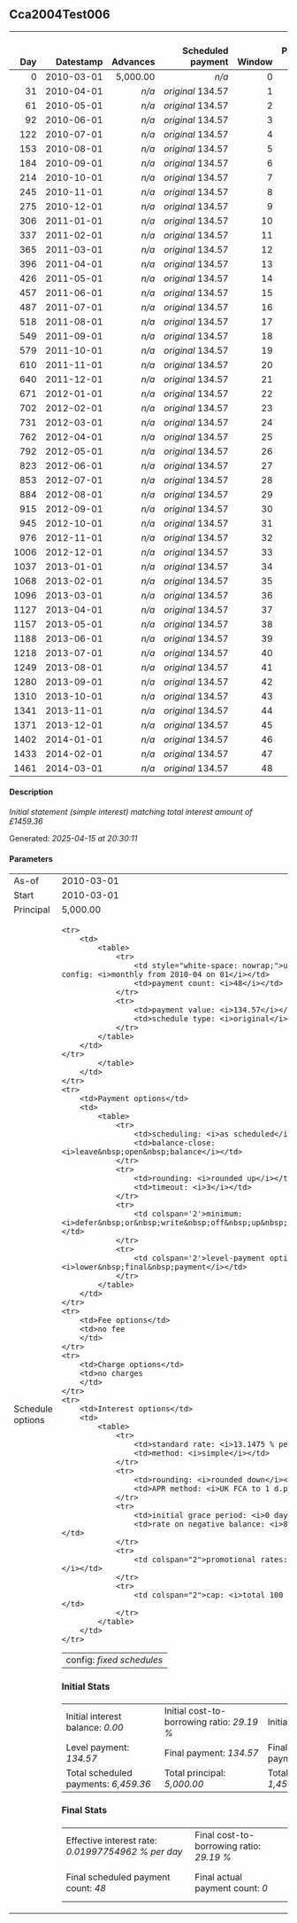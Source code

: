 <h2>Cca2004Test006</h2>
<table>
    <thead style="vertical-align: bottom;">
        <th style="text-align: right;">Day</th>
        <th style="text-align: right;">Datestamp</th>
        <th style="text-align: right;">Advances</th>
        <th style="text-align: right;">Scheduled payment</th>
        <th style="text-align: right;">Window</th>
        <th style="text-align: right;">Payment due</th>
        <th style="text-align: right;">Actual payments</th>
        <th style="text-align: right;">Generated payment</th>
        <th style="text-align: right;">Net effect</th>
        <th style="text-align: right;">Payment status</th>
        <th style="text-align: right;">Balance status</th>
        <th style="text-align: right;">Simple interest</th>
        <th style="text-align: right;">New interest</th>
        <th style="text-align: right;">New charges</th>
        <th style="text-align: right;">Principal portion</th>
        <th style="text-align: right;">Fee portion</th>
        <th style="text-align: right;">Interest portion</th>
        <th style="text-align: right;">Charges portion</th>
        <th style="text-align: right;">Fee refund</th>
        <th style="text-align: right;">Principal balance</th>
        <th style="text-align: right;">Fee balance</th>
        <th style="text-align: right;">Interest balance</th>
        <th style="text-align: right;">Charges balance</th>
        <th style="text-align: right;">Settlement figure</th>
        <th style="text-align: right;">Fee refund if&nbsp;settled</th>
    </thead>
    <tr style="text-align: right;">
        <td class="ci00">0</td>
        <td class="ci01" style="white-space: nowrap;">2010-03-01</td>
        <td class="ci02">5,000.00</td>
        <td class="ci03" style="white-space: nowrap;"><i>n/a<i></td>
        <td class="ci04">0</td>
        <td class="ci05">0.00</td>
        <td class="ci06"><i>n/a</i></td>
        <td class="ci07"><i>n/a</i></td>
        <td class="ci08">0.00</td>
        <td class="ci09"><i>information&nbsp;only</i></td>
        <td class="ci10">open</td>
        <td class="ci13">0.0000</td>
        <td class="ci14">0.0000</td>
        <td class="ci15"><i>n/a</i></td>
        <td class="ci16">0.00</td>
        <td class="ci17">0.00</td>
        <td class="ci18">0.00</td>
        <td class="ci19">0.00</td>
        <td class="ci20">0.00</td>
        <td class="ci21">5,000.00</td>
        <td class="ci22">0.00</td>
        <td class="ci23">0.0000</td>
        <td class="ci24">0.00</td>
        <td class="ci25">5,000.00</td>
        <td class="ci26">0.00</td>
    </tr>
    <tr style="text-align: right;">
        <td class="ci00">31</td>
        <td class="ci01" style="white-space: nowrap;">2010-04-01</td>
        <td class="ci02"><i>n/a</i></td>
        <td class="ci03" style="white-space: nowrap;"><i>original</i> 134.57</td>
        <td class="ci04">1</td>
        <td class="ci05">134.57</td>
        <td class="ci06"><i>n/a</i></td>
        <td class="ci07"><i>n/a</i></td>
        <td class="ci08">134.57</td>
        <td class="ci09"><i>not&nbsp;yet&nbsp;due</i></td>
        <td class="ci10">open</td>
        <td class="ci13">55.8318</td>
        <td class="ci14">55.8318</td>
        <td class="ci15"><i>n/a</i></td>
        <td class="ci16">78.74</td>
        <td class="ci17">0.00</td>
        <td class="ci18">55.83</td>
        <td class="ci19">0.00</td>
        <td class="ci20">0.00</td>
        <td class="ci21">4,921.26</td>
        <td class="ci22">0.00</td>
        <td class="ci23">0.0000</td>
        <td class="ci24">0.00</td>
        <td class="ci25">5,055.83</td>
        <td class="ci26">0.00</td>
    </tr>
    <tr style="text-align: right;">
        <td class="ci00">61</td>
        <td class="ci01" style="white-space: nowrap;">2010-05-01</td>
        <td class="ci02"><i>n/a</i></td>
        <td class="ci03" style="white-space: nowrap;"><i>original</i> 134.57</td>
        <td class="ci04">2</td>
        <td class="ci05">134.57</td>
        <td class="ci06"><i>n/a</i></td>
        <td class="ci07"><i>n/a</i></td>
        <td class="ci08">134.57</td>
        <td class="ci09"><i>not&nbsp;yet&nbsp;due</i></td>
        <td class="ci10">open</td>
        <td class="ci13">53.1799</td>
        <td class="ci14">53.1799</td>
        <td class="ci15"><i>n/a</i></td>
        <td class="ci16">81.40</td>
        <td class="ci17">0.00</td>
        <td class="ci18">53.17</td>
        <td class="ci19">0.00</td>
        <td class="ci20">0.00</td>
        <td class="ci21">4,839.86</td>
        <td class="ci22">0.00</td>
        <td class="ci23">0.0000</td>
        <td class="ci24">0.00</td>
        <td class="ci25">4,974.43</td>
        <td class="ci26">0.00</td>
    </tr>
    <tr style="text-align: right;">
        <td class="ci00">92</td>
        <td class="ci01" style="white-space: nowrap;">2010-06-01</td>
        <td class="ci02"><i>n/a</i></td>
        <td class="ci03" style="white-space: nowrap;"><i>original</i> 134.57</td>
        <td class="ci04">3</td>
        <td class="ci05">134.57</td>
        <td class="ci06"><i>n/a</i></td>
        <td class="ci07"><i>n/a</i></td>
        <td class="ci08">134.57</td>
        <td class="ci09"><i>not&nbsp;yet&nbsp;due</i></td>
        <td class="ci10">open</td>
        <td class="ci13">54.0437</td>
        <td class="ci14">54.0437</td>
        <td class="ci15"><i>n/a</i></td>
        <td class="ci16">80.53</td>
        <td class="ci17">0.00</td>
        <td class="ci18">54.04</td>
        <td class="ci19">0.00</td>
        <td class="ci20">0.00</td>
        <td class="ci21">4,759.33</td>
        <td class="ci22">0.00</td>
        <td class="ci23">0.0000</td>
        <td class="ci24">0.00</td>
        <td class="ci25">4,893.90</td>
        <td class="ci26">0.00</td>
    </tr>
    <tr style="text-align: right;">
        <td class="ci00">122</td>
        <td class="ci01" style="white-space: nowrap;">2010-07-01</td>
        <td class="ci02"><i>n/a</i></td>
        <td class="ci03" style="white-space: nowrap;"><i>original</i> 134.57</td>
        <td class="ci04">4</td>
        <td class="ci05">134.57</td>
        <td class="ci06"><i>n/a</i></td>
        <td class="ci07"><i>n/a</i></td>
        <td class="ci08">134.57</td>
        <td class="ci09"><i>not&nbsp;yet&nbsp;due</i></td>
        <td class="ci10">open</td>
        <td class="ci13">51.4301</td>
        <td class="ci14">51.4301</td>
        <td class="ci15"><i>n/a</i></td>
        <td class="ci16">83.14</td>
        <td class="ci17">0.00</td>
        <td class="ci18">51.43</td>
        <td class="ci19">0.00</td>
        <td class="ci20">0.00</td>
        <td class="ci21">4,676.19</td>
        <td class="ci22">0.00</td>
        <td class="ci23">0.0000</td>
        <td class="ci24">0.00</td>
        <td class="ci25">4,810.76</td>
        <td class="ci26">0.00</td>
    </tr>
    <tr style="text-align: right;">
        <td class="ci00">153</td>
        <td class="ci01" style="white-space: nowrap;">2010-08-01</td>
        <td class="ci02"><i>n/a</i></td>
        <td class="ci03" style="white-space: nowrap;"><i>original</i> 134.57</td>
        <td class="ci04">5</td>
        <td class="ci05">134.57</td>
        <td class="ci06"><i>n/a</i></td>
        <td class="ci07"><i>n/a</i></td>
        <td class="ci08">134.57</td>
        <td class="ci09"><i>not&nbsp;yet&nbsp;due</i></td>
        <td class="ci10">open</td>
        <td class="ci13">52.2161</td>
        <td class="ci14">52.2161</td>
        <td class="ci15"><i>n/a</i></td>
        <td class="ci16">82.36</td>
        <td class="ci17">0.00</td>
        <td class="ci18">52.21</td>
        <td class="ci19">0.00</td>
        <td class="ci20">0.00</td>
        <td class="ci21">4,593.83</td>
        <td class="ci22">0.00</td>
        <td class="ci23">0.0000</td>
        <td class="ci24">0.00</td>
        <td class="ci25">4,728.40</td>
        <td class="ci26">0.00</td>
    </tr>
    <tr style="text-align: right;">
        <td class="ci00">184</td>
        <td class="ci01" style="white-space: nowrap;">2010-09-01</td>
        <td class="ci02"><i>n/a</i></td>
        <td class="ci03" style="white-space: nowrap;"><i>original</i> 134.57</td>
        <td class="ci04">6</td>
        <td class="ci05">134.57</td>
        <td class="ci06"><i>n/a</i></td>
        <td class="ci07"><i>n/a</i></td>
        <td class="ci08">134.57</td>
        <td class="ci09"><i>not&nbsp;yet&nbsp;due</i></td>
        <td class="ci10">open</td>
        <td class="ci13">51.2964</td>
        <td class="ci14">51.2964</td>
        <td class="ci15"><i>n/a</i></td>
        <td class="ci16">83.28</td>
        <td class="ci17">0.00</td>
        <td class="ci18">51.29</td>
        <td class="ci19">0.00</td>
        <td class="ci20">0.00</td>
        <td class="ci21">4,510.55</td>
        <td class="ci22">0.00</td>
        <td class="ci23">0.0000</td>
        <td class="ci24">0.00</td>
        <td class="ci25">4,645.12</td>
        <td class="ci26">0.00</td>
    </tr>
    <tr style="text-align: right;">
        <td class="ci00">214</td>
        <td class="ci01" style="white-space: nowrap;">2010-10-01</td>
        <td class="ci02"><i>n/a</i></td>
        <td class="ci03" style="white-space: nowrap;"><i>original</i> 134.57</td>
        <td class="ci04">7</td>
        <td class="ci05">134.57</td>
        <td class="ci06"><i>n/a</i></td>
        <td class="ci07"><i>n/a</i></td>
        <td class="ci08">134.57</td>
        <td class="ci09"><i>not&nbsp;yet&nbsp;due</i></td>
        <td class="ci10">open</td>
        <td class="ci13">48.7417</td>
        <td class="ci14">48.7417</td>
        <td class="ci15"><i>n/a</i></td>
        <td class="ci16">85.83</td>
        <td class="ci17">0.00</td>
        <td class="ci18">48.74</td>
        <td class="ci19">0.00</td>
        <td class="ci20">0.00</td>
        <td class="ci21">4,424.72</td>
        <td class="ci22">0.00</td>
        <td class="ci23">0.0000</td>
        <td class="ci24">0.00</td>
        <td class="ci25">4,559.29</td>
        <td class="ci26">0.00</td>
    </tr>
    <tr style="text-align: right;">
        <td class="ci00">245</td>
        <td class="ci01" style="white-space: nowrap;">2010-11-01</td>
        <td class="ci02"><i>n/a</i></td>
        <td class="ci03" style="white-space: nowrap;"><i>original</i> 134.57</td>
        <td class="ci04">8</td>
        <td class="ci05">134.57</td>
        <td class="ci06"><i>n/a</i></td>
        <td class="ci07"><i>n/a</i></td>
        <td class="ci08">134.57</td>
        <td class="ci09"><i>not&nbsp;yet&nbsp;due</i></td>
        <td class="ci10">open</td>
        <td class="ci13">49.4081</td>
        <td class="ci14">49.4081</td>
        <td class="ci15"><i>n/a</i></td>
        <td class="ci16">85.17</td>
        <td class="ci17">0.00</td>
        <td class="ci18">49.40</td>
        <td class="ci19">0.00</td>
        <td class="ci20">0.00</td>
        <td class="ci21">4,339.55</td>
        <td class="ci22">0.00</td>
        <td class="ci23">0.0000</td>
        <td class="ci24">0.00</td>
        <td class="ci25">4,474.12</td>
        <td class="ci26">0.00</td>
    </tr>
    <tr style="text-align: right;">
        <td class="ci00">275</td>
        <td class="ci01" style="white-space: nowrap;">2010-12-01</td>
        <td class="ci02"><i>n/a</i></td>
        <td class="ci03" style="white-space: nowrap;"><i>original</i> 134.57</td>
        <td class="ci04">9</td>
        <td class="ci05">134.57</td>
        <td class="ci06"><i>n/a</i></td>
        <td class="ci07"><i>n/a</i></td>
        <td class="ci08">134.57</td>
        <td class="ci09"><i>not&nbsp;yet&nbsp;due</i></td>
        <td class="ci10">open</td>
        <td class="ci13">46.8939</td>
        <td class="ci14">46.8939</td>
        <td class="ci15"><i>n/a</i></td>
        <td class="ci16">87.68</td>
        <td class="ci17">0.00</td>
        <td class="ci18">46.89</td>
        <td class="ci19">0.00</td>
        <td class="ci20">0.00</td>
        <td class="ci21">4,251.87</td>
        <td class="ci22">0.00</td>
        <td class="ci23">0.0000</td>
        <td class="ci24">0.00</td>
        <td class="ci25">4,386.44</td>
        <td class="ci26">0.00</td>
    </tr>
    <tr style="text-align: right;">
        <td class="ci00">306</td>
        <td class="ci01" style="white-space: nowrap;">2011-01-01</td>
        <td class="ci02"><i>n/a</i></td>
        <td class="ci03" style="white-space: nowrap;"><i>original</i> 134.57</td>
        <td class="ci04">10</td>
        <td class="ci05">134.57</td>
        <td class="ci06"><i>n/a</i></td>
        <td class="ci07"><i>n/a</i></td>
        <td class="ci08">134.57</td>
        <td class="ci09"><i>not&nbsp;yet&nbsp;due</i></td>
        <td class="ci10">open</td>
        <td class="ci13">47.4780</td>
        <td class="ci14">47.4780</td>
        <td class="ci15"><i>n/a</i></td>
        <td class="ci16">87.10</td>
        <td class="ci17">0.00</td>
        <td class="ci18">47.47</td>
        <td class="ci19">0.00</td>
        <td class="ci20">0.00</td>
        <td class="ci21">4,164.77</td>
        <td class="ci22">0.00</td>
        <td class="ci23">0.0000</td>
        <td class="ci24">0.00</td>
        <td class="ci25">4,299.34</td>
        <td class="ci26">0.00</td>
    </tr>
    <tr style="text-align: right;">
        <td class="ci00">337</td>
        <td class="ci01" style="white-space: nowrap;">2011-02-01</td>
        <td class="ci02"><i>n/a</i></td>
        <td class="ci03" style="white-space: nowrap;"><i>original</i> 134.57</td>
        <td class="ci04">11</td>
        <td class="ci05">134.57</td>
        <td class="ci06"><i>n/a</i></td>
        <td class="ci07"><i>n/a</i></td>
        <td class="ci08">134.57</td>
        <td class="ci09"><i>not&nbsp;yet&nbsp;due</i></td>
        <td class="ci10">open</td>
        <td class="ci13">46.5054</td>
        <td class="ci14">46.5054</td>
        <td class="ci15"><i>n/a</i></td>
        <td class="ci16">88.07</td>
        <td class="ci17">0.00</td>
        <td class="ci18">46.50</td>
        <td class="ci19">0.00</td>
        <td class="ci20">0.00</td>
        <td class="ci21">4,076.70</td>
        <td class="ci22">0.00</td>
        <td class="ci23">0.0000</td>
        <td class="ci24">0.00</td>
        <td class="ci25">4,211.27</td>
        <td class="ci26">0.00</td>
    </tr>
    <tr style="text-align: right;">
        <td class="ci00">365</td>
        <td class="ci01" style="white-space: nowrap;">2011-03-01</td>
        <td class="ci02"><i>n/a</i></td>
        <td class="ci03" style="white-space: nowrap;"><i>original</i> 134.57</td>
        <td class="ci04">12</td>
        <td class="ci05">134.57</td>
        <td class="ci06"><i>n/a</i></td>
        <td class="ci07"><i>n/a</i></td>
        <td class="ci08">134.57</td>
        <td class="ci09"><i>not&nbsp;yet&nbsp;due</i></td>
        <td class="ci10">open</td>
        <td class="ci13">41.1166</td>
        <td class="ci14">41.1166</td>
        <td class="ci15"><i>n/a</i></td>
        <td class="ci16">93.46</td>
        <td class="ci17">0.00</td>
        <td class="ci18">41.11</td>
        <td class="ci19">0.00</td>
        <td class="ci20">0.00</td>
        <td class="ci21">3,983.24</td>
        <td class="ci22">0.00</td>
        <td class="ci23">0.0000</td>
        <td class="ci24">0.00</td>
        <td class="ci25">4,117.81</td>
        <td class="ci26">0.00</td>
    </tr>
    <tr style="text-align: right;">
        <td class="ci00">396</td>
        <td class="ci01" style="white-space: nowrap;">2011-04-01</td>
        <td class="ci02"><i>n/a</i></td>
        <td class="ci03" style="white-space: nowrap;"><i>original</i> 134.57</td>
        <td class="ci04">13</td>
        <td class="ci05">134.57</td>
        <td class="ci06"><i>n/a</i></td>
        <td class="ci07"><i>n/a</i></td>
        <td class="ci08">134.57</td>
        <td class="ci09"><i>not&nbsp;yet&nbsp;due</i></td>
        <td class="ci10">open</td>
        <td class="ci13">44.4783</td>
        <td class="ci14">44.4783</td>
        <td class="ci15"><i>n/a</i></td>
        <td class="ci16">90.10</td>
        <td class="ci17">0.00</td>
        <td class="ci18">44.47</td>
        <td class="ci19">0.00</td>
        <td class="ci20">0.00</td>
        <td class="ci21">3,893.14</td>
        <td class="ci22">0.00</td>
        <td class="ci23">0.0000</td>
        <td class="ci24">0.00</td>
        <td class="ci25">4,027.71</td>
        <td class="ci26">0.00</td>
    </tr>
    <tr style="text-align: right;">
        <td class="ci00">426</td>
        <td class="ci01" style="white-space: nowrap;">2011-05-01</td>
        <td class="ci02"><i>n/a</i></td>
        <td class="ci03" style="white-space: nowrap;"><i>original</i> 134.57</td>
        <td class="ci04">14</td>
        <td class="ci05">134.57</td>
        <td class="ci06"><i>n/a</i></td>
        <td class="ci07"><i>n/a</i></td>
        <td class="ci08">134.57</td>
        <td class="ci09"><i>not&nbsp;yet&nbsp;due</i></td>
        <td class="ci10">open</td>
        <td class="ci13">42.0699</td>
        <td class="ci14">42.0699</td>
        <td class="ci15"><i>n/a</i></td>
        <td class="ci16">92.51</td>
        <td class="ci17">0.00</td>
        <td class="ci18">42.06</td>
        <td class="ci19">0.00</td>
        <td class="ci20">0.00</td>
        <td class="ci21">3,800.63</td>
        <td class="ci22">0.00</td>
        <td class="ci23">0.0000</td>
        <td class="ci24">0.00</td>
        <td class="ci25">3,935.20</td>
        <td class="ci26">0.00</td>
    </tr>
    <tr style="text-align: right;">
        <td class="ci00">457</td>
        <td class="ci01" style="white-space: nowrap;">2011-06-01</td>
        <td class="ci02"><i>n/a</i></td>
        <td class="ci03" style="white-space: nowrap;"><i>original</i> 134.57</td>
        <td class="ci04">15</td>
        <td class="ci05">134.57</td>
        <td class="ci06"><i>n/a</i></td>
        <td class="ci07"><i>n/a</i></td>
        <td class="ci08">134.57</td>
        <td class="ci09"><i>not&nbsp;yet&nbsp;due</i></td>
        <td class="ci10">open</td>
        <td class="ci13">42.4392</td>
        <td class="ci14">42.4392</td>
        <td class="ci15"><i>n/a</i></td>
        <td class="ci16">92.14</td>
        <td class="ci17">0.00</td>
        <td class="ci18">42.43</td>
        <td class="ci19">0.00</td>
        <td class="ci20">0.00</td>
        <td class="ci21">3,708.49</td>
        <td class="ci22">0.00</td>
        <td class="ci23">0.0000</td>
        <td class="ci24">0.00</td>
        <td class="ci25">3,843.06</td>
        <td class="ci26">0.00</td>
    </tr>
    <tr style="text-align: right;">
        <td class="ci00">487</td>
        <td class="ci01" style="white-space: nowrap;">2011-07-01</td>
        <td class="ci02"><i>n/a</i></td>
        <td class="ci03" style="white-space: nowrap;"><i>original</i> 134.57</td>
        <td class="ci04">16</td>
        <td class="ci05">134.57</td>
        <td class="ci06"><i>n/a</i></td>
        <td class="ci07"><i>n/a</i></td>
        <td class="ci08">134.57</td>
        <td class="ci09"><i>not&nbsp;yet&nbsp;due</i></td>
        <td class="ci10">open</td>
        <td class="ci13">40.0746</td>
        <td class="ci14">40.0746</td>
        <td class="ci15"><i>n/a</i></td>
        <td class="ci16">94.50</td>
        <td class="ci17">0.00</td>
        <td class="ci18">40.07</td>
        <td class="ci19">0.00</td>
        <td class="ci20">0.00</td>
        <td class="ci21">3,613.99</td>
        <td class="ci22">0.00</td>
        <td class="ci23">0.0000</td>
        <td class="ci24">0.00</td>
        <td class="ci25">3,748.56</td>
        <td class="ci26">0.00</td>
    </tr>
    <tr style="text-align: right;">
        <td class="ci00">518</td>
        <td class="ci01" style="white-space: nowrap;">2011-08-01</td>
        <td class="ci02"><i>n/a</i></td>
        <td class="ci03" style="white-space: nowrap;"><i>original</i> 134.57</td>
        <td class="ci04">17</td>
        <td class="ci05">134.57</td>
        <td class="ci06"><i>n/a</i></td>
        <td class="ci07"><i>n/a</i></td>
        <td class="ci08">134.57</td>
        <td class="ci09"><i>not&nbsp;yet&nbsp;due</i></td>
        <td class="ci10">open</td>
        <td class="ci13">40.3551</td>
        <td class="ci14">40.3551</td>
        <td class="ci15"><i>n/a</i></td>
        <td class="ci16">94.22</td>
        <td class="ci17">0.00</td>
        <td class="ci18">40.35</td>
        <td class="ci19">0.00</td>
        <td class="ci20">0.00</td>
        <td class="ci21">3,519.77</td>
        <td class="ci22">0.00</td>
        <td class="ci23">0.0000</td>
        <td class="ci24">0.00</td>
        <td class="ci25">3,654.34</td>
        <td class="ci26">0.00</td>
    </tr>
    <tr style="text-align: right;">
        <td class="ci00">549</td>
        <td class="ci01" style="white-space: nowrap;">2011-09-01</td>
        <td class="ci02"><i>n/a</i></td>
        <td class="ci03" style="white-space: nowrap;"><i>original</i> 134.57</td>
        <td class="ci04">18</td>
        <td class="ci05">134.57</td>
        <td class="ci06"><i>n/a</i></td>
        <td class="ci07"><i>n/a</i></td>
        <td class="ci08">134.57</td>
        <td class="ci09"><i>not&nbsp;yet&nbsp;due</i></td>
        <td class="ci10">open</td>
        <td class="ci13">39.3031</td>
        <td class="ci14">39.3031</td>
        <td class="ci15"><i>n/a</i></td>
        <td class="ci16">95.27</td>
        <td class="ci17">0.00</td>
        <td class="ci18">39.30</td>
        <td class="ci19">0.00</td>
        <td class="ci20">0.00</td>
        <td class="ci21">3,424.50</td>
        <td class="ci22">0.00</td>
        <td class="ci23">0.0000</td>
        <td class="ci24">0.00</td>
        <td class="ci25">3,559.07</td>
        <td class="ci26">0.00</td>
    </tr>
    <tr style="text-align: right;">
        <td class="ci00">579</td>
        <td class="ci01" style="white-space: nowrap;">2011-10-01</td>
        <td class="ci02"><i>n/a</i></td>
        <td class="ci03" style="white-space: nowrap;"><i>original</i> 134.57</td>
        <td class="ci04">19</td>
        <td class="ci05">134.57</td>
        <td class="ci06"><i>n/a</i></td>
        <td class="ci07"><i>n/a</i></td>
        <td class="ci08">134.57</td>
        <td class="ci09"><i>not&nbsp;yet&nbsp;due</i></td>
        <td class="ci10">open</td>
        <td class="ci13">37.0057</td>
        <td class="ci14">37.0057</td>
        <td class="ci15"><i>n/a</i></td>
        <td class="ci16">97.57</td>
        <td class="ci17">0.00</td>
        <td class="ci18">37.00</td>
        <td class="ci19">0.00</td>
        <td class="ci20">0.00</td>
        <td class="ci21">3,326.93</td>
        <td class="ci22">0.00</td>
        <td class="ci23">0.0000</td>
        <td class="ci24">0.00</td>
        <td class="ci25">3,461.50</td>
        <td class="ci26">0.00</td>
    </tr>
    <tr style="text-align: right;">
        <td class="ci00">610</td>
        <td class="ci01" style="white-space: nowrap;">2011-11-01</td>
        <td class="ci02"><i>n/a</i></td>
        <td class="ci03" style="white-space: nowrap;"><i>original</i> 134.57</td>
        <td class="ci04">20</td>
        <td class="ci05">134.57</td>
        <td class="ci06"><i>n/a</i></td>
        <td class="ci07"><i>n/a</i></td>
        <td class="ci08">134.57</td>
        <td class="ci09"><i>not&nbsp;yet&nbsp;due</i></td>
        <td class="ci10">open</td>
        <td class="ci13">37.1497</td>
        <td class="ci14">37.1497</td>
        <td class="ci15"><i>n/a</i></td>
        <td class="ci16">97.43</td>
        <td class="ci17">0.00</td>
        <td class="ci18">37.14</td>
        <td class="ci19">0.00</td>
        <td class="ci20">0.00</td>
        <td class="ci21">3,229.50</td>
        <td class="ci22">0.00</td>
        <td class="ci23">0.0000</td>
        <td class="ci24">0.00</td>
        <td class="ci25">3,364.07</td>
        <td class="ci26">0.00</td>
    </tr>
    <tr style="text-align: right;">
        <td class="ci00">640</td>
        <td class="ci01" style="white-space: nowrap;">2011-12-01</td>
        <td class="ci02"><i>n/a</i></td>
        <td class="ci03" style="white-space: nowrap;"><i>original</i> 134.57</td>
        <td class="ci04">21</td>
        <td class="ci05">134.57</td>
        <td class="ci06"><i>n/a</i></td>
        <td class="ci07"><i>n/a</i></td>
        <td class="ci08">134.57</td>
        <td class="ci09"><i>not&nbsp;yet&nbsp;due</i></td>
        <td class="ci10">open</td>
        <td class="ci13">34.8985</td>
        <td class="ci14">34.8985</td>
        <td class="ci15"><i>n/a</i></td>
        <td class="ci16">99.68</td>
        <td class="ci17">0.00</td>
        <td class="ci18">34.89</td>
        <td class="ci19">0.00</td>
        <td class="ci20">0.00</td>
        <td class="ci21">3,129.82</td>
        <td class="ci22">0.00</td>
        <td class="ci23">0.0000</td>
        <td class="ci24">0.00</td>
        <td class="ci25">3,264.39</td>
        <td class="ci26">0.00</td>
    </tr>
    <tr style="text-align: right;">
        <td class="ci00">671</td>
        <td class="ci01" style="white-space: nowrap;">2012-01-01</td>
        <td class="ci02"><i>n/a</i></td>
        <td class="ci03" style="white-space: nowrap;"><i>original</i> 134.57</td>
        <td class="ci04">22</td>
        <td class="ci05">134.57</td>
        <td class="ci06"><i>n/a</i></td>
        <td class="ci07"><i>n/a</i></td>
        <td class="ci08">134.57</td>
        <td class="ci09"><i>not&nbsp;yet&nbsp;due</i></td>
        <td class="ci10">open</td>
        <td class="ci13">34.9487</td>
        <td class="ci14">34.9487</td>
        <td class="ci15"><i>n/a</i></td>
        <td class="ci16">99.63</td>
        <td class="ci17">0.00</td>
        <td class="ci18">34.94</td>
        <td class="ci19">0.00</td>
        <td class="ci20">0.00</td>
        <td class="ci21">3,030.19</td>
        <td class="ci22">0.00</td>
        <td class="ci23">0.0000</td>
        <td class="ci24">0.00</td>
        <td class="ci25">3,164.76</td>
        <td class="ci26">0.00</td>
    </tr>
    <tr style="text-align: right;">
        <td class="ci00">702</td>
        <td class="ci01" style="white-space: nowrap;">2012-02-01</td>
        <td class="ci02"><i>n/a</i></td>
        <td class="ci03" style="white-space: nowrap;"><i>original</i> 134.57</td>
        <td class="ci04">23</td>
        <td class="ci05">134.57</td>
        <td class="ci06"><i>n/a</i></td>
        <td class="ci07"><i>n/a</i></td>
        <td class="ci08">134.57</td>
        <td class="ci09"><i>not&nbsp;yet&nbsp;due</i></td>
        <td class="ci10">open</td>
        <td class="ci13">33.8362</td>
        <td class="ci14">33.8362</td>
        <td class="ci15"><i>n/a</i></td>
        <td class="ci16">100.74</td>
        <td class="ci17">0.00</td>
        <td class="ci18">33.83</td>
        <td class="ci19">0.00</td>
        <td class="ci20">0.00</td>
        <td class="ci21">2,929.45</td>
        <td class="ci22">0.00</td>
        <td class="ci23">0.0000</td>
        <td class="ci24">0.00</td>
        <td class="ci25">3,064.02</td>
        <td class="ci26">0.00</td>
    </tr>
    <tr style="text-align: right;">
        <td class="ci00">731</td>
        <td class="ci01" style="white-space: nowrap;">2012-03-01</td>
        <td class="ci02"><i>n/a</i></td>
        <td class="ci03" style="white-space: nowrap;"><i>original</i> 134.57</td>
        <td class="ci04">24</td>
        <td class="ci05">134.57</td>
        <td class="ci06"><i>n/a</i></td>
        <td class="ci07"><i>n/a</i></td>
        <td class="ci08">134.57</td>
        <td class="ci09"><i>not&nbsp;yet&nbsp;due</i></td>
        <td class="ci10">open</td>
        <td class="ci13">30.6009</td>
        <td class="ci14">30.6009</td>
        <td class="ci15"><i>n/a</i></td>
        <td class="ci16">103.97</td>
        <td class="ci17">0.00</td>
        <td class="ci18">30.60</td>
        <td class="ci19">0.00</td>
        <td class="ci20">0.00</td>
        <td class="ci21">2,825.48</td>
        <td class="ci22">0.00</td>
        <td class="ci23">0.0000</td>
        <td class="ci24">0.00</td>
        <td class="ci25">2,960.05</td>
        <td class="ci26">0.00</td>
    </tr>
    <tr style="text-align: right;">
        <td class="ci00">762</td>
        <td class="ci01" style="white-space: nowrap;">2012-04-01</td>
        <td class="ci02"><i>n/a</i></td>
        <td class="ci03" style="white-space: nowrap;"><i>original</i> 134.57</td>
        <td class="ci04">25</td>
        <td class="ci05">134.57</td>
        <td class="ci06"><i>n/a</i></td>
        <td class="ci07"><i>n/a</i></td>
        <td class="ci08">134.57</td>
        <td class="ci09"><i>not&nbsp;yet&nbsp;due</i></td>
        <td class="ci10">open</td>
        <td class="ci13">31.5504</td>
        <td class="ci14">31.5504</td>
        <td class="ci15"><i>n/a</i></td>
        <td class="ci16">103.02</td>
        <td class="ci17">0.00</td>
        <td class="ci18">31.55</td>
        <td class="ci19">0.00</td>
        <td class="ci20">0.00</td>
        <td class="ci21">2,722.46</td>
        <td class="ci22">0.00</td>
        <td class="ci23">0.0000</td>
        <td class="ci24">0.00</td>
        <td class="ci25">2,857.03</td>
        <td class="ci26">0.00</td>
    </tr>
    <tr style="text-align: right;">
        <td class="ci00">792</td>
        <td class="ci01" style="white-space: nowrap;">2012-05-01</td>
        <td class="ci02"><i>n/a</i></td>
        <td class="ci03" style="white-space: nowrap;"><i>original</i> 134.57</td>
        <td class="ci04">26</td>
        <td class="ci05">134.57</td>
        <td class="ci06"><i>n/a</i></td>
        <td class="ci07"><i>n/a</i></td>
        <td class="ci08">134.57</td>
        <td class="ci09"><i>not&nbsp;yet&nbsp;due</i></td>
        <td class="ci10">open</td>
        <td class="ci13">29.4194</td>
        <td class="ci14">29.4194</td>
        <td class="ci15"><i>n/a</i></td>
        <td class="ci16">105.16</td>
        <td class="ci17">0.00</td>
        <td class="ci18">29.41</td>
        <td class="ci19">0.00</td>
        <td class="ci20">0.00</td>
        <td class="ci21">2,617.30</td>
        <td class="ci22">0.00</td>
        <td class="ci23">0.0000</td>
        <td class="ci24">0.00</td>
        <td class="ci25">2,751.87</td>
        <td class="ci26">0.00</td>
    </tr>
    <tr style="text-align: right;">
        <td class="ci00">823</td>
        <td class="ci01" style="white-space: nowrap;">2012-06-01</td>
        <td class="ci02"><i>n/a</i></td>
        <td class="ci03" style="white-space: nowrap;"><i>original</i> 134.57</td>
        <td class="ci04">27</td>
        <td class="ci05">134.57</td>
        <td class="ci06"><i>n/a</i></td>
        <td class="ci07"><i>n/a</i></td>
        <td class="ci08">134.57</td>
        <td class="ci09"><i>not&nbsp;yet&nbsp;due</i></td>
        <td class="ci10">open</td>
        <td class="ci13">29.2257</td>
        <td class="ci14">29.2257</td>
        <td class="ci15"><i>n/a</i></td>
        <td class="ci16">105.35</td>
        <td class="ci17">0.00</td>
        <td class="ci18">29.22</td>
        <td class="ci19">0.00</td>
        <td class="ci20">0.00</td>
        <td class="ci21">2,511.95</td>
        <td class="ci22">0.00</td>
        <td class="ci23">0.0000</td>
        <td class="ci24">0.00</td>
        <td class="ci25">2,646.52</td>
        <td class="ci26">0.00</td>
    </tr>
    <tr style="text-align: right;">
        <td class="ci00">853</td>
        <td class="ci01" style="white-space: nowrap;">2012-07-01</td>
        <td class="ci02"><i>n/a</i></td>
        <td class="ci03" style="white-space: nowrap;"><i>original</i> 134.57</td>
        <td class="ci04">28</td>
        <td class="ci05">134.57</td>
        <td class="ci06"><i>n/a</i></td>
        <td class="ci07"><i>n/a</i></td>
        <td class="ci08">134.57</td>
        <td class="ci09"><i>not&nbsp;yet&nbsp;due</i></td>
        <td class="ci10">open</td>
        <td class="ci13">27.1445</td>
        <td class="ci14">27.1445</td>
        <td class="ci15"><i>n/a</i></td>
        <td class="ci16">107.43</td>
        <td class="ci17">0.00</td>
        <td class="ci18">27.14</td>
        <td class="ci19">0.00</td>
        <td class="ci20">0.00</td>
        <td class="ci21">2,404.52</td>
        <td class="ci22">0.00</td>
        <td class="ci23">0.0000</td>
        <td class="ci24">0.00</td>
        <td class="ci25">2,539.09</td>
        <td class="ci26">0.00</td>
    </tr>
    <tr style="text-align: right;">
        <td class="ci00">884</td>
        <td class="ci01" style="white-space: nowrap;">2012-08-01</td>
        <td class="ci02"><i>n/a</i></td>
        <td class="ci03" style="white-space: nowrap;"><i>original</i> 134.57</td>
        <td class="ci04">29</td>
        <td class="ci05">134.57</td>
        <td class="ci06"><i>n/a</i></td>
        <td class="ci07"><i>n/a</i></td>
        <td class="ci08">134.57</td>
        <td class="ci09"><i>not&nbsp;yet&nbsp;due</i></td>
        <td class="ci10">open</td>
        <td class="ci13">26.8498</td>
        <td class="ci14">26.8498</td>
        <td class="ci15"><i>n/a</i></td>
        <td class="ci16">107.73</td>
        <td class="ci17">0.00</td>
        <td class="ci18">26.84</td>
        <td class="ci19">0.00</td>
        <td class="ci20">0.00</td>
        <td class="ci21">2,296.79</td>
        <td class="ci22">0.00</td>
        <td class="ci23">0.0000</td>
        <td class="ci24">0.00</td>
        <td class="ci25">2,431.36</td>
        <td class="ci26">0.00</td>
    </tr>
    <tr style="text-align: right;">
        <td class="ci00">915</td>
        <td class="ci01" style="white-space: nowrap;">2012-09-01</td>
        <td class="ci02"><i>n/a</i></td>
        <td class="ci03" style="white-space: nowrap;"><i>original</i> 134.57</td>
        <td class="ci04">30</td>
        <td class="ci05">134.57</td>
        <td class="ci06"><i>n/a</i></td>
        <td class="ci07"><i>n/a</i></td>
        <td class="ci08">134.57</td>
        <td class="ci09"><i>not&nbsp;yet&nbsp;due</i></td>
        <td class="ci10">open</td>
        <td class="ci13">25.6468</td>
        <td class="ci14">25.6468</td>
        <td class="ci15"><i>n/a</i></td>
        <td class="ci16">108.93</td>
        <td class="ci17">0.00</td>
        <td class="ci18">25.64</td>
        <td class="ci19">0.00</td>
        <td class="ci20">0.00</td>
        <td class="ci21">2,187.86</td>
        <td class="ci22">0.00</td>
        <td class="ci23">0.0000</td>
        <td class="ci24">0.00</td>
        <td class="ci25">2,322.43</td>
        <td class="ci26">0.00</td>
    </tr>
    <tr style="text-align: right;">
        <td class="ci00">945</td>
        <td class="ci01" style="white-space: nowrap;">2012-10-01</td>
        <td class="ci02"><i>n/a</i></td>
        <td class="ci03" style="white-space: nowrap;"><i>original</i> 134.57</td>
        <td class="ci04">31</td>
        <td class="ci05">134.57</td>
        <td class="ci06"><i>n/a</i></td>
        <td class="ci07"><i>n/a</i></td>
        <td class="ci08">134.57</td>
        <td class="ci09"><i>not&nbsp;yet&nbsp;due</i></td>
        <td class="ci10">open</td>
        <td class="ci13">23.6424</td>
        <td class="ci14">23.6424</td>
        <td class="ci15"><i>n/a</i></td>
        <td class="ci16">110.93</td>
        <td class="ci17">0.00</td>
        <td class="ci18">23.64</td>
        <td class="ci19">0.00</td>
        <td class="ci20">0.00</td>
        <td class="ci21">2,076.93</td>
        <td class="ci22">0.00</td>
        <td class="ci23">0.0000</td>
        <td class="ci24">0.00</td>
        <td class="ci25">2,211.50</td>
        <td class="ci26">0.00</td>
    </tr>
    <tr style="text-align: right;">
        <td class="ci00">976</td>
        <td class="ci01" style="white-space: nowrap;">2012-11-01</td>
        <td class="ci02"><i>n/a</i></td>
        <td class="ci03" style="white-space: nowrap;"><i>original</i> 134.57</td>
        <td class="ci04">32</td>
        <td class="ci05">134.57</td>
        <td class="ci06"><i>n/a</i></td>
        <td class="ci07"><i>n/a</i></td>
        <td class="ci08">134.57</td>
        <td class="ci09"><i>not&nbsp;yet&nbsp;due</i></td>
        <td class="ci10">open</td>
        <td class="ci13">23.1918</td>
        <td class="ci14">23.1918</td>
        <td class="ci15"><i>n/a</i></td>
        <td class="ci16">111.38</td>
        <td class="ci17">0.00</td>
        <td class="ci18">23.19</td>
        <td class="ci19">0.00</td>
        <td class="ci20">0.00</td>
        <td class="ci21">1,965.55</td>
        <td class="ci22">0.00</td>
        <td class="ci23">0.0000</td>
        <td class="ci24">0.00</td>
        <td class="ci25">2,100.12</td>
        <td class="ci26">0.00</td>
    </tr>
    <tr style="text-align: right;">
        <td class="ci00">1006</td>
        <td class="ci01" style="white-space: nowrap;">2012-12-01</td>
        <td class="ci02"><i>n/a</i></td>
        <td class="ci03" style="white-space: nowrap;"><i>original</i> 134.57</td>
        <td class="ci04">33</td>
        <td class="ci05">134.57</td>
        <td class="ci06"><i>n/a</i></td>
        <td class="ci07"><i>n/a</i></td>
        <td class="ci08">134.57</td>
        <td class="ci09"><i>not&nbsp;yet&nbsp;due</i></td>
        <td class="ci10">open</td>
        <td class="ci13">21.2401</td>
        <td class="ci14">21.2401</td>
        <td class="ci15"><i>n/a</i></td>
        <td class="ci16">113.33</td>
        <td class="ci17">0.00</td>
        <td class="ci18">21.24</td>
        <td class="ci19">0.00</td>
        <td class="ci20">0.00</td>
        <td class="ci21">1,852.22</td>
        <td class="ci22">0.00</td>
        <td class="ci23">0.0000</td>
        <td class="ci24">0.00</td>
        <td class="ci25">1,986.79</td>
        <td class="ci26">0.00</td>
    </tr>
    <tr style="text-align: right;">
        <td class="ci00">1037</td>
        <td class="ci01" style="white-space: nowrap;">2013-01-01</td>
        <td class="ci02"><i>n/a</i></td>
        <td class="ci03" style="white-space: nowrap;"><i>original</i> 134.57</td>
        <td class="ci04">34</td>
        <td class="ci05">134.57</td>
        <td class="ci06"><i>n/a</i></td>
        <td class="ci07"><i>n/a</i></td>
        <td class="ci08">134.57</td>
        <td class="ci09"><i>not&nbsp;yet&nbsp;due</i></td>
        <td class="ci10">open</td>
        <td class="ci13">20.6826</td>
        <td class="ci14">20.6826</td>
        <td class="ci15"><i>n/a</i></td>
        <td class="ci16">113.89</td>
        <td class="ci17">0.00</td>
        <td class="ci18">20.68</td>
        <td class="ci19">0.00</td>
        <td class="ci20">0.00</td>
        <td class="ci21">1,738.33</td>
        <td class="ci22">0.00</td>
        <td class="ci23">0.0000</td>
        <td class="ci24">0.00</td>
        <td class="ci25">1,872.90</td>
        <td class="ci26">0.00</td>
    </tr>
    <tr style="text-align: right;">
        <td class="ci00">1068</td>
        <td class="ci01" style="white-space: nowrap;">2013-02-01</td>
        <td class="ci02"><i>n/a</i></td>
        <td class="ci03" style="white-space: nowrap;"><i>original</i> 134.57</td>
        <td class="ci04">35</td>
        <td class="ci05">134.57</td>
        <td class="ci06"><i>n/a</i></td>
        <td class="ci07"><i>n/a</i></td>
        <td class="ci08">134.57</td>
        <td class="ci09"><i>not&nbsp;yet&nbsp;due</i></td>
        <td class="ci10">open</td>
        <td class="ci13">19.4108</td>
        <td class="ci14">19.4108</td>
        <td class="ci15"><i>n/a</i></td>
        <td class="ci16">115.16</td>
        <td class="ci17">0.00</td>
        <td class="ci18">19.41</td>
        <td class="ci19">0.00</td>
        <td class="ci20">0.00</td>
        <td class="ci21">1,623.17</td>
        <td class="ci22">0.00</td>
        <td class="ci23">0.0000</td>
        <td class="ci24">0.00</td>
        <td class="ci25">1,757.74</td>
        <td class="ci26">0.00</td>
    </tr>
    <tr style="text-align: right;">
        <td class="ci00">1096</td>
        <td class="ci01" style="white-space: nowrap;">2013-03-01</td>
        <td class="ci02"><i>n/a</i></td>
        <td class="ci03" style="white-space: nowrap;"><i>original</i> 134.57</td>
        <td class="ci04">36</td>
        <td class="ci05">134.57</td>
        <td class="ci06"><i>n/a</i></td>
        <td class="ci07"><i>n/a</i></td>
        <td class="ci08">134.57</td>
        <td class="ci09"><i>not&nbsp;yet&nbsp;due</i></td>
        <td class="ci10">open</td>
        <td class="ci13">16.3709</td>
        <td class="ci14">16.3709</td>
        <td class="ci15"><i>n/a</i></td>
        <td class="ci16">118.20</td>
        <td class="ci17">0.00</td>
        <td class="ci18">16.37</td>
        <td class="ci19">0.00</td>
        <td class="ci20">0.00</td>
        <td class="ci21">1,504.97</td>
        <td class="ci22">0.00</td>
        <td class="ci23">0.0000</td>
        <td class="ci24">0.00</td>
        <td class="ci25">1,639.54</td>
        <td class="ci26">0.00</td>
    </tr>
    <tr style="text-align: right;">
        <td class="ci00">1127</td>
        <td class="ci01" style="white-space: nowrap;">2013-04-01</td>
        <td class="ci02"><i>n/a</i></td>
        <td class="ci03" style="white-space: nowrap;"><i>original</i> 134.57</td>
        <td class="ci04">37</td>
        <td class="ci05">134.57</td>
        <td class="ci06"><i>n/a</i></td>
        <td class="ci07"><i>n/a</i></td>
        <td class="ci08">134.57</td>
        <td class="ci09"><i>not&nbsp;yet&nbsp;due</i></td>
        <td class="ci10">open</td>
        <td class="ci13">16.8051</td>
        <td class="ci14">16.8051</td>
        <td class="ci15"><i>n/a</i></td>
        <td class="ci16">117.77</td>
        <td class="ci17">0.00</td>
        <td class="ci18">16.80</td>
        <td class="ci19">0.00</td>
        <td class="ci20">0.00</td>
        <td class="ci21">1,387.20</td>
        <td class="ci22">0.00</td>
        <td class="ci23">0.0000</td>
        <td class="ci24">0.00</td>
        <td class="ci25">1,521.77</td>
        <td class="ci26">0.00</td>
    </tr>
    <tr style="text-align: right;">
        <td class="ci00">1157</td>
        <td class="ci01" style="white-space: nowrap;">2013-05-01</td>
        <td class="ci02"><i>n/a</i></td>
        <td class="ci03" style="white-space: nowrap;"><i>original</i> 134.57</td>
        <td class="ci04">38</td>
        <td class="ci05">134.57</td>
        <td class="ci06"><i>n/a</i></td>
        <td class="ci07"><i>n/a</i></td>
        <td class="ci08">134.57</td>
        <td class="ci09"><i>not&nbsp;yet&nbsp;due</i></td>
        <td class="ci10">open</td>
        <td class="ci13">14.9903</td>
        <td class="ci14">14.9903</td>
        <td class="ci15"><i>n/a</i></td>
        <td class="ci16">119.58</td>
        <td class="ci17">0.00</td>
        <td class="ci18">14.99</td>
        <td class="ci19">0.00</td>
        <td class="ci20">0.00</td>
        <td class="ci21">1,267.62</td>
        <td class="ci22">0.00</td>
        <td class="ci23">0.0000</td>
        <td class="ci24">0.00</td>
        <td class="ci25">1,402.19</td>
        <td class="ci26">0.00</td>
    </tr>
    <tr style="text-align: right;">
        <td class="ci00">1188</td>
        <td class="ci01" style="white-space: nowrap;">2013-06-01</td>
        <td class="ci02"><i>n/a</i></td>
        <td class="ci03" style="white-space: nowrap;"><i>original</i> 134.57</td>
        <td class="ci04">39</td>
        <td class="ci05">134.57</td>
        <td class="ci06"><i>n/a</i></td>
        <td class="ci07"><i>n/a</i></td>
        <td class="ci08">134.57</td>
        <td class="ci09"><i>not&nbsp;yet&nbsp;due</i></td>
        <td class="ci10">open</td>
        <td class="ci13">14.1547</td>
        <td class="ci14">14.1547</td>
        <td class="ci15"><i>n/a</i></td>
        <td class="ci16">120.42</td>
        <td class="ci17">0.00</td>
        <td class="ci18">14.15</td>
        <td class="ci19">0.00</td>
        <td class="ci20">0.00</td>
        <td class="ci21">1,147.20</td>
        <td class="ci22">0.00</td>
        <td class="ci23">0.0000</td>
        <td class="ci24">0.00</td>
        <td class="ci25">1,281.77</td>
        <td class="ci26">0.00</td>
    </tr>
    <tr style="text-align: right;">
        <td class="ci00">1218</td>
        <td class="ci01" style="white-space: nowrap;">2013-07-01</td>
        <td class="ci02"><i>n/a</i></td>
        <td class="ci03" style="white-space: nowrap;"><i>original</i> 134.57</td>
        <td class="ci04">40</td>
        <td class="ci05">134.57</td>
        <td class="ci06"><i>n/a</i></td>
        <td class="ci07"><i>n/a</i></td>
        <td class="ci08">134.57</td>
        <td class="ci09"><i>not&nbsp;yet&nbsp;due</i></td>
        <td class="ci10">open</td>
        <td class="ci13">12.3968</td>
        <td class="ci14">12.3968</td>
        <td class="ci15"><i>n/a</i></td>
        <td class="ci16">122.18</td>
        <td class="ci17">0.00</td>
        <td class="ci18">12.39</td>
        <td class="ci19">0.00</td>
        <td class="ci20">0.00</td>
        <td class="ci21">1,025.02</td>
        <td class="ci22">0.00</td>
        <td class="ci23">0.0000</td>
        <td class="ci24">0.00</td>
        <td class="ci25">1,159.59</td>
        <td class="ci26">0.00</td>
    </tr>
    <tr style="text-align: right;">
        <td class="ci00">1249</td>
        <td class="ci01" style="white-space: nowrap;">2013-08-01</td>
        <td class="ci02"><i>n/a</i></td>
        <td class="ci03" style="white-space: nowrap;"><i>original</i> 134.57</td>
        <td class="ci04">41</td>
        <td class="ci05">134.57</td>
        <td class="ci06"><i>n/a</i></td>
        <td class="ci07"><i>n/a</i></td>
        <td class="ci08">134.57</td>
        <td class="ci09"><i>not&nbsp;yet&nbsp;due</i></td>
        <td class="ci10">open</td>
        <td class="ci13">11.4458</td>
        <td class="ci14">11.4458</td>
        <td class="ci15"><i>n/a</i></td>
        <td class="ci16">123.13</td>
        <td class="ci17">0.00</td>
        <td class="ci18">11.44</td>
        <td class="ci19">0.00</td>
        <td class="ci20">0.00</td>
        <td class="ci21">901.89</td>
        <td class="ci22">0.00</td>
        <td class="ci23">0.0000</td>
        <td class="ci24">0.00</td>
        <td class="ci25">1,036.46</td>
        <td class="ci26">0.00</td>
    </tr>
    <tr style="text-align: right;">
        <td class="ci00">1280</td>
        <td class="ci01" style="white-space: nowrap;">2013-09-01</td>
        <td class="ci02"><i>n/a</i></td>
        <td class="ci03" style="white-space: nowrap;"><i>original</i> 134.57</td>
        <td class="ci04">42</td>
        <td class="ci05">134.57</td>
        <td class="ci06"><i>n/a</i></td>
        <td class="ci07"><i>n/a</i></td>
        <td class="ci08">134.57</td>
        <td class="ci09"><i>not&nbsp;yet&nbsp;due</i></td>
        <td class="ci10">open</td>
        <td class="ci13">10.0708</td>
        <td class="ci14">10.0708</td>
        <td class="ci15"><i>n/a</i></td>
        <td class="ci16">124.50</td>
        <td class="ci17">0.00</td>
        <td class="ci18">10.07</td>
        <td class="ci19">0.00</td>
        <td class="ci20">0.00</td>
        <td class="ci21">777.39</td>
        <td class="ci22">0.00</td>
        <td class="ci23">0.0000</td>
        <td class="ci24">0.00</td>
        <td class="ci25">911.96</td>
        <td class="ci26">0.00</td>
    </tr>
    <tr style="text-align: right;">
        <td class="ci00">1310</td>
        <td class="ci01" style="white-space: nowrap;">2013-10-01</td>
        <td class="ci02"><i>n/a</i></td>
        <td class="ci03" style="white-space: nowrap;"><i>original</i> 134.57</td>
        <td class="ci04">43</td>
        <td class="ci05">134.57</td>
        <td class="ci06"><i>n/a</i></td>
        <td class="ci07"><i>n/a</i></td>
        <td class="ci08">134.57</td>
        <td class="ci09"><i>not&nbsp;yet&nbsp;due</i></td>
        <td class="ci10">open</td>
        <td class="ci13">8.4006</td>
        <td class="ci14">8.4006</td>
        <td class="ci15"><i>n/a</i></td>
        <td class="ci16">126.17</td>
        <td class="ci17">0.00</td>
        <td class="ci18">8.40</td>
        <td class="ci19">0.00</td>
        <td class="ci20">0.00</td>
        <td class="ci21">651.22</td>
        <td class="ci22">0.00</td>
        <td class="ci23">0.0000</td>
        <td class="ci24">0.00</td>
        <td class="ci25">785.79</td>
        <td class="ci26">0.00</td>
    </tr>
    <tr style="text-align: right;">
        <td class="ci00">1341</td>
        <td class="ci01" style="white-space: nowrap;">2013-11-01</td>
        <td class="ci02"><i>n/a</i></td>
        <td class="ci03" style="white-space: nowrap;"><i>original</i> 134.57</td>
        <td class="ci04">44</td>
        <td class="ci05">134.57</td>
        <td class="ci06"><i>n/a</i></td>
        <td class="ci07"><i>n/a</i></td>
        <td class="ci08">134.57</td>
        <td class="ci09"><i>not&nbsp;yet&nbsp;due</i></td>
        <td class="ci10">open</td>
        <td class="ci13">7.2718</td>
        <td class="ci14">7.2718</td>
        <td class="ci15"><i>n/a</i></td>
        <td class="ci16">127.30</td>
        <td class="ci17">0.00</td>
        <td class="ci18">7.27</td>
        <td class="ci19">0.00</td>
        <td class="ci20">0.00</td>
        <td class="ci21">523.92</td>
        <td class="ci22">0.00</td>
        <td class="ci23">0.0000</td>
        <td class="ci24">0.00</td>
        <td class="ci25">658.49</td>
        <td class="ci26">0.00</td>
    </tr>
    <tr style="text-align: right;">
        <td class="ci00">1371</td>
        <td class="ci01" style="white-space: nowrap;">2013-12-01</td>
        <td class="ci02"><i>n/a</i></td>
        <td class="ci03" style="white-space: nowrap;"><i>original</i> 134.57</td>
        <td class="ci04">45</td>
        <td class="ci05">134.57</td>
        <td class="ci06"><i>n/a</i></td>
        <td class="ci07"><i>n/a</i></td>
        <td class="ci08">134.57</td>
        <td class="ci09"><i>not&nbsp;yet&nbsp;due</i></td>
        <td class="ci10">open</td>
        <td class="ci13">5.6616</td>
        <td class="ci14">5.6616</td>
        <td class="ci15"><i>n/a</i></td>
        <td class="ci16">128.91</td>
        <td class="ci17">0.00</td>
        <td class="ci18">5.66</td>
        <td class="ci19">0.00</td>
        <td class="ci20">0.00</td>
        <td class="ci21">395.01</td>
        <td class="ci22">0.00</td>
        <td class="ci23">0.0000</td>
        <td class="ci24">0.00</td>
        <td class="ci25">529.58</td>
        <td class="ci26">0.00</td>
    </tr>
    <tr style="text-align: right;">
        <td class="ci00">1402</td>
        <td class="ci01" style="white-space: nowrap;">2014-01-01</td>
        <td class="ci02"><i>n/a</i></td>
        <td class="ci03" style="white-space: nowrap;"><i>original</i> 134.57</td>
        <td class="ci04">46</td>
        <td class="ci05">134.57</td>
        <td class="ci06"><i>n/a</i></td>
        <td class="ci07"><i>n/a</i></td>
        <td class="ci08">134.57</td>
        <td class="ci09"><i>not&nbsp;yet&nbsp;due</i></td>
        <td class="ci10">open</td>
        <td class="ci13">4.4108</td>
        <td class="ci14">4.4108</td>
        <td class="ci15"><i>n/a</i></td>
        <td class="ci16">130.16</td>
        <td class="ci17">0.00</td>
        <td class="ci18">4.41</td>
        <td class="ci19">0.00</td>
        <td class="ci20">0.00</td>
        <td class="ci21">264.85</td>
        <td class="ci22">0.00</td>
        <td class="ci23">0.0000</td>
        <td class="ci24">0.00</td>
        <td class="ci25">399.42</td>
        <td class="ci26">0.00</td>
    </tr>
    <tr style="text-align: right;">
        <td class="ci00">1433</td>
        <td class="ci01" style="white-space: nowrap;">2014-02-01</td>
        <td class="ci02"><i>n/a</i></td>
        <td class="ci03" style="white-space: nowrap;"><i>original</i> 134.57</td>
        <td class="ci04">47</td>
        <td class="ci05">134.57</td>
        <td class="ci06"><i>n/a</i></td>
        <td class="ci07"><i>n/a</i></td>
        <td class="ci08">134.57</td>
        <td class="ci09"><i>not&nbsp;yet&nbsp;due</i></td>
        <td class="ci10">open</td>
        <td class="ci13">2.9574</td>
        <td class="ci14">2.9574</td>
        <td class="ci15"><i>n/a</i></td>
        <td class="ci16">131.62</td>
        <td class="ci17">0.00</td>
        <td class="ci18">2.95</td>
        <td class="ci19">0.00</td>
        <td class="ci20">0.00</td>
        <td class="ci21">133.23</td>
        <td class="ci22">0.00</td>
        <td class="ci23">0.0000</td>
        <td class="ci24">0.00</td>
        <td class="ci25">267.80</td>
        <td class="ci26">0.00</td>
    </tr>
    <tr style="text-align: right;">
        <td class="ci00">1461</td>
        <td class="ci01" style="white-space: nowrap;">2014-03-01</td>
        <td class="ci02"><i>n/a</i></td>
        <td class="ci03" style="white-space: nowrap;"><i>original</i> 134.57</td>
        <td class="ci04">48</td>
        <td class="ci05">134.57</td>
        <td class="ci06"><i>n/a</i></td>
        <td class="ci07"><i>n/a</i></td>
        <td class="ci08">134.57</td>
        <td class="ci09"><i>not&nbsp;yet&nbsp;due</i></td>
        <td class="ci10">closed</td>
        <td class="ci13">1.3437</td>
        <td class="ci14">1.3437</td>
        <td class="ci15"><i>n/a</i></td>
        <td class="ci16">133.23</td>
        <td class="ci17">0.00</td>
        <td class="ci18">1.34</td>
        <td class="ci19">0.00</td>
        <td class="ci20">0.00</td>
        <td class="ci21">0.00</td>
        <td class="ci22">0.00</td>
        <td class="ci23">0.0000</td>
        <td class="ci24">0.00</td>
        <td class="ci25">134.57</td>
        <td class="ci26">0.00</td>
    </tr>
</table>
<p><h4>Description</h4><i>Initial statement (simple interest) matching total interest amount of £1459.36</i></p><p>Generated: <i>2025-04-15 at 20:30:11</i></p><h4>Parameters</h4>
<table>
    <tr>
        <td>As-of</td>
        <td>2010-03-01</td>
    </tr>
    <tr>
        <td>Start</td>
        <td>2010-03-01</td>
    </tr>
    <tr>
        <td>Principal</td>
        <td>5,000.00</td>
    </tr>
    <tr>
        <td>Schedule options</td>
        <td>
            <table>
                <tr>
                    <td colspan="2">config: <i>fixed schedules</i></td>
                </tr>
                
    <tr>
        <td>
            <table>
                <tr>
                    <td style="white-space: nowrap;">unit-period config: <i>monthly from 2010-04 on 01</i></td>
                    <td>payment count: <i>48</i></td>
                </tr>
                <tr>
                    <td>payment value: <i>134.57</i></td>
                    <td>schedule type: <i>original</i></td>
                </tr>
            </table>
        </td>
    </tr>
            </table>
        </td>
    </tr>
    <tr>
        <td>Payment options</td>
        <td>
            <table>
                <tr>
                    <td>scheduling: <i>as scheduled</i></td>
                    <td>balance-close: <i>leave&nbsp;open&nbsp;balance</i></td>
                </tr>
                <tr>
                    <td>rounding: <i>rounded up</i></td>
                    <td>timeout: <i>3</i></td>
                </tr>
                <tr>
                    <td colspan='2'>minimum: <i>defer&nbsp;or&nbsp;write&nbsp;off&nbsp;up&nbsp;to&nbsp;0.50</i></td>
                </tr>
                <tr>
                    <td colspan='2'>level-payment option: <i>lower&nbsp;final&nbsp;payment</i></td>
                </tr>
            </table>
        </td>
    </tr>
    <tr>
        <td>Fee options</td>
        <td>no fee
        </td>
    </tr>
    <tr>
        <td>Charge options</td>
        <td>no charges
        </td>
    </tr>
    <tr>
        <td>Interest options</td>
        <td>
            <table>
                <tr>
                    <td>standard rate: <i>13.1475 % per year</i></td>
                    <td>method: <i>simple</i></td>
                </tr>
                <tr>
                    <td>rounding: <i>rounded down</i></td>
                    <td>APR method: <i>UK FCA to 1 d.p.</i></td>
                </tr>
                <tr>
                    <td>initial grace period: <i>0 day(s)</i></td>
                    <td>rate on negative balance: <i>8 % per year</i></td>
                </tr>
                <tr>
                    <td colspan="2">promotional rates: <i><i>n/a</i></i></td>
                </tr>
                <tr>
                    <td colspan="2">cap: <i>total 100 %; daily 0.8 %</td>
                </tr>
            </table>
        </td>
    </tr>
</table><h4>Initial Stats</h4>
<table>
    <tr>
        <td>Initial interest balance: <i>0.00</i></td>
        <td>Initial cost-to-borrowing ratio: <i>29.19 %</i></td>
        <td>Initial APR: <i>14 %</i></td>
    </tr>
    <tr>
        <td>Level payment: <i>134.57</i></td>
        <td>Final payment: <i>134.57</i></td>
        <td>Final scheduled payment day: <i>1461</i></td>
    </tr>
    <tr>
        <td>Total scheduled payments: <i>6,459.36</i></td>
        <td>Total principal: <i>5,000.00</i></td>
        <td>Total interest: <i>1,459.36</i></td>
    </tr>
</table>
<h4>Final Stats</h4>
<table>
    <tr>
        <td>Effective interest rate: <i>0.01997754962 % per day</i></td>
        <td>Final cost-to-borrowing ratio: <i>29.19 %</i></td>
        <td>Final APR: <i>14 %</i></td>
    </tr>
    <tr>
        <td>Final scheduled payment count: <i>48</i></td>
        <td>Final actual payment count: <i>0</i></td>
        <td>Final actual payment day: <i>n/a</i></td>
    </tr>
</table>
